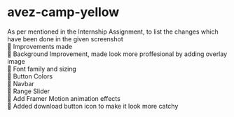 # avez-camp-yellow
As per mentioned in the Internship Assignment, to list the changes which have been done in the given screenshot 
<br>
🔴 Improvements made
<br>
🎯 Background Improvement, made look more proffesional by adding overlay image
<br>
🎯 Font family and sizing
<br>
🎯 Button Colors
<br>
🎯 Navbar 
<br>
🎯 Range Slider
<br>
🎯 Add Framer Motion animation effects
<br>
🎯 Added download button icon to make it look more catchy 
